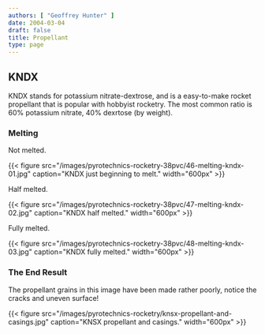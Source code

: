 ```yaml
---
authors: [ "Geoffrey Hunter" ]
date: 2004-03-04
draft: false
title: Propellant
type: page
---
```


## KNDX

KNDX stands for potassium nitrate-dextrose, and is a easy-to-make rocket propellant that is popular with hobbyist rocketry. The most common ratio is 60% potassium nitrate, 40% dexrtose (by weight).

### Melting

Not melted.

{{< figure src="/images/pyrotechnics-rocketry-38pvc/46-melting-kndx-01.jpg" caption="KNDX just beginning to melt."  width="600px" >}}

Half melted.

{{< figure src="/images/pyrotechnics-rocketry-38pvc/47-melting-kndx-02.jpg" caption="KNDX half melted."  width="600px" >}}

Fully melted.

{{< figure src="/images/pyrotechnics-rocketry-38pvc/48-melting-kndx-03.jpg" caption="KNDX fully melted."  width="600px" >}}

### The End Result

The propellant grains in this image have been made rather poorly, notice the cracks and uneven surface!

{{< figure src="/images/pyrotechnics-rocketry/knsx-propellant-and-casings.jpg" caption="KNSX propellant and casings."  width="600px" >}}